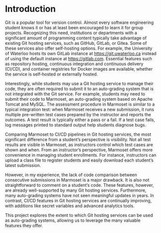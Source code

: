 # Introduction

Git is a popular tool for version control. Almost every software engineering
student knows it or has at least been encouraged to learn it for group projects.
Recognizing this need, institutions or departments with a significant amount of
programming content typically take advantage of existing Git hosting services,
such as GitHub, GitLab, or Gitea. Some of these services also offer self-hosting
options. For example, the University of Waterloo hosts its own GitLab instance
at <https://git.uwaterloo.ca> instead of using the default instance at
<https://gitlab.com>. Essential features such as repository hosting, continuous
integration and continuous delivery (CI/CD), and container registries for Docker
images are available, whether the service is self-hosted or externally hosted.

Interestingly, while students may use a Git hosting service to manage their
code, they are often required to submit it to an auto-grading system that is not
integrated with the Git service. For example, students may need to submit their
code to Marmoset, an auto-grading system based on Apache Tomcat and MySQL. The
assessment procedure in Marmoset is similar to a typical integration test: when
Marmoset receives a new submission, it runs multiple pre-written test cases
prepared by the instructor and reports the outcomes. A test result is typically
either a pass or a fail. If a test case fails, log messages printed to standard
output help students diagnose bugs.

Comparing Marmoset to CI/CD pipelines in Git hosting services, the most
significant difference from a student’s perspective is visibility. Not all test
results are visible in Marmoset, as instructors control which test cases are
shown and when. From an instructor’s perspective, Marmoset offers more
convenience in managing student enrollments. For instance, instructors can
upload a class file to register students and easily download each student’s
latest submission.

However, in my experience, the lack of code comparison between consecutive
submissions in Marmoset is a major drawback. It is also not straightforward to
comment on a student’s code. These features, however, are already well-supported
by many Git hosting services. Furthermore, many auto-grading systems have not
seen meaningful updates in years. In contrast, CI/CD features in Git hosting
services are continually improving, with additions like secret variables and
advanced analytics tools.

This project explores the extent to which Git hosting services can be used as
auto-grading systems, allowing us to leverage the many valuable features they
offer.
